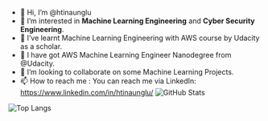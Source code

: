 - 👋 Hi, I’m @htinaunglu
- 👀 I’m interested in **Machine Learning Engineering** and **Cyber Security Engineering**.
- 🌱 I’ve learnt Machine Learning Engineering with AWS course by Udacity as a scholar.
- 🌲 I have got AWS Machine Learning Engineer Nanodegree from @Udacity. 
- 💞️ I’m looking to collaborate on some Machine Learning Projects.
- 📫 How to reach me : You can reach me via LinkedIn: https://www.linkedin.com/in/htinaunglu/
![GitHub Stats](https://github-readme-stats.vercel.app/api?username=htinaunglu&include_all_commits=true&count_private=true&theme=jolly&show_icons=true&border_radius=30&hide=contribs&title_color=ed792a&icon_color=ed792a&border_color=000000&line_height=32)

![Top Langs](https://github-readme-stats.vercel.app/api/top-langs/?username=htinaunglu&layout=compact)

<!---
htinaunglu/htinaunglu is a ✨ special ✨ repository because its `README.md` (this file) appears on your GitHub profile.
You can click the Preview link to take a look at your changes.
--->
